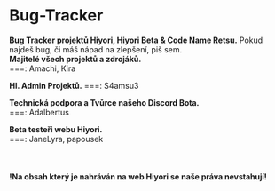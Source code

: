 # Bug-Tracker
**Bug Tracker projektů Hiyori, Hiyori Beta & Code Name Retsu.**
Pokud najdeš bug, či máš nápad na zlepšení, piš sem.
<br/>
**Majitelé všech projektů a zdrojáků.**<br/>
===: Amachi, Kira

**Hl. Admin Projektů.**
===: S4amsu3

**Technická podpora a Tvůrce našeho Discord Bota.**<br/>
===: Adalbertus

**Beta testeři webu Hiyori.**<br/>
===: JaneLyra, papousek
<br/>
<br/>
<br/>
<br/>
**!Na obsah který je nahráván na web Hiyori se naše práva nevstahují!**


